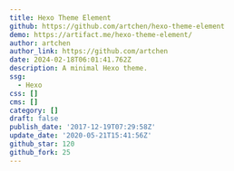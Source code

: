 ```yaml
---
title: Hexo Theme Element
github: https://github.com/artchen/hexo-theme-element
demo: https://artifact.me/hexo-theme-element/
author: artchen
author_link: https://github.com/artchen
date: 2024-02-18T06:01:41.762Z
description: A minimal Hexo theme.
ssg:
  - Hexo
css: []
cms: []
category: []
draft: false
publish_date: '2017-12-19T07:29:58Z'
update_date: '2020-05-21T15:41:56Z'
github_star: 120
github_fork: 25
---
```

